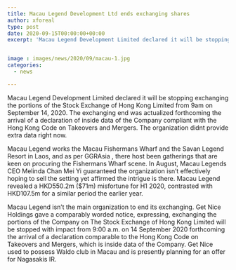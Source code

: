 ```yaml
---
title: Macau Legend Development Ltd ends exchanging shares
author: xforeal 
type: post
date: 2020-09-15T00:00:00+00:00
excerpt: 'Macau Legend Development Limited declared it will be stopping exchanging the portions of the Stock Exchange of Hong Kong Limited from 9am on September 14, 2020 '


image : images/news/2020/09/macau-1.jpg
categories:
  - news

---
```

<span data-contrast="auto">Macau Legend Development Limited declared it will be stopping exchanging the portions of the Stock Exchange of Hong Kong Limited from 9am on September 14, 2020. The exchanging end was actualized forthcoming the arrival of a declaration of inside data of the Company compliant with the Hong Kong Code on Takeovers and Mergers. The organization </span><span data-contrast="auto">didnt </span><span data-contrast="auto">provide extra data right now. </span><span data-ccp-props='{"134233117":true,"134233118":true,"201341983":0,"335559739":200,"335559740":240}' />

<span data-contrast="auto">Macau Legend works the Macau Fishermans Wharf and the </span><span data-contrast="auto">Savan </span><span data-contrast="auto">Legend Resort in Laos, and as per </span><span data-contrast="auto">GGRAsia </span><span data-contrast="auto">, there host been gatherings that are keen on procuring the Fishermans Wharf scene. In August, Macau Legends CEO Melinda Chan Mei Yi guaranteed the organization isn&#8217;t effectively hoping to sell the setting yet affirmed the intrigue is there. Macau Legend revealed a HKD550.2m ($71m) misfortune for H1 2020, contrasted with HKD107.5m for a similar period the earlier year. </span><span data-ccp-props='{"134233117":true,"134233118":true,"201341983":0,"335559739":200,"335559740":240}' />

<span data-contrast="auto">Macau Legend isn&#8217;t the main organization to end its exchanging. Get Nice Holdings gave a comparably worded notice, expressing, exchanging the portions of the Company on The Stock Exchange of Hong Kong Limited will be stopped with impact from 9:00 a.m. on 14 September 2020 forthcoming the arrival of a declaration comparable to the Hong Kong Code on Takeovers and Mergers, which is inside data of the Company. Get Nice used to possess Waldo club in Macau and is presently planning for an offer for Nagasakis IR. </span><span data-ccp-props='{"134233117":true,"134233118":true,"201341983":0,"335559739":200,"335559740":240}' />